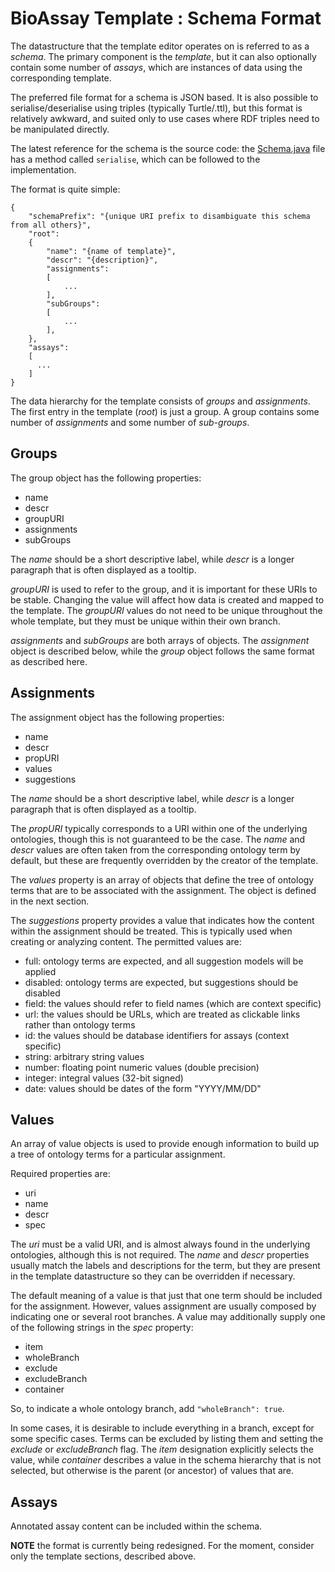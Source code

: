 # BioAssay Template : Schema Format

The datastructure that the template editor operates on is referred to as a *schema*. The primary component is the *template*, but it can also optionally contain some number of *assays*, which are instances of data using the corresponding template.

The preferred file format for a schema is JSON based. It is also possible to serialise/deserialise using triples (typically Turtle/.ttl), but this format is relatively awkward, and suited only to use cases where RDF triples need to be manipulated directly.

The latest reference for the schema is the source code: the [Schema.java](https://github.com/cdd/bioassay-template/blob/master/src/com/cdd/bao/template/Schema.java) file has a method called `serialise`, which can be followed to the implementation.

The format is quite simple: 

    {
        "schemaPrefix": "{unique URI prefix to disambiguate this schema from all others}",
        "root": 
        {
            "name": "{name of template}",
            "descr": "{description}",
            "assignments":
            [
                ...
            ],
            "subGroups":
            [
                ...
            ],
        },
        "assays":
        [
          ...
        ]
    }

The data hierarchy for the template consists of *groups* and *assignments*. The first entry in the template (*root*) is just a group. A group contains some number of *assignments* and some number of *sub-groups*.

## Groups

The group object has the following properties:

* name
* descr
* groupURI
* assignments
* subGroups

The *name* should be a short descriptive label, while *descr* is a longer paragraph that is often displayed as a tooltip.

*groupURI* is used to refer to the group, and it is important for these URIs to be stable. Changing the value will affect how data is created and mapped to the template. The *groupURI* values do not need to be unique throughout the whole template, but they must be unique within their own branch.

*assignments* and *subGroups* are both arrays of objects. The *assignment* object is described below, while the *group* object follows the same format as described here.

## Assignments

The assignment object has the following properties:

* name
* descr
* propURI
* values
* suggestions

The *name* should be a short descriptive label, while *descr* is a longer paragraph that is often displayed as a tooltip.

The *propURI* typically corresponds to a URI within one of the underlying ontologies, though this is not guaranteed to be the case. The *name* and *descr* values are often taken from the corresponding ontology term by default, but these are frequently overridden by the creator of the template.

The *values* property is an array of objects that define the tree of ontology terms that are to be associated with the assignment. The object is defined in the next section.

The *suggestions* property provides a value that indicates how the content within the assignment should be treated. This is typically used when creating or analyzing content. The permitted values are:

* full: ontology terms are expected, and all suggestion models will be applied
* disabled: ontology terms are expected, but suggestions should be disabled
* field: the values should refer to field names (which are context specific)
* url: the values should be URLs, which are treated as clickable links rather than ontology terms
* id: the values should be database identifiers for assays (context specific)
* string: arbitrary string values
* number: floating point numeric values (double precision)
* integer: integral values (32-bit signed)
* date: values should be dates of the form "YYYY/MM/DD"

## Values

An array of value objects is used to provide enough information to build up a tree of ontology terms for a particular assignment.

Required properties are:

* uri
* name
* descr
* spec

The *uri* must be a valid URI, and is almost always found in the underlying ontologies, although this is not required. The *name* and *descr* properties usually match the labels and descriptions for the term, but they are present in the template datastructure so they can be overridden if necessary.

The default meaning of a value is that just that one term should be included for the assignment. However, values  assignment are usually composed by indicating one or several root branches. A value may additionally supply one of the following strings in the *spec* property:

* item
* wholeBranch
* exclude
* excludeBranch
* container

So, to indicate a whole ontology branch, add `"wholeBranch": true`.

In some cases, it is desirable to include everything in a branch, except for some specific cases. Terms can be excluded by listing them and setting the *exclude* or *excludeBranch* flag.  The *item* designation explicitly selects the value, while *container* describes a value in the schema hierarchy that is not selected, but otherwise is the parent (or ancestor) of values that are. 

## Assays

Annotated assay content can be included within the schema. 

**NOTE** the format is currently being redesigned. For the moment, consider only the template sections, described above.